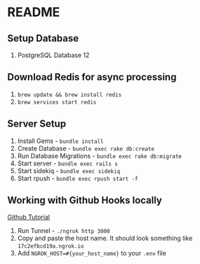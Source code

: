# README

## Setup Database
1. PostgreSQL Database 12

## Download Redis for async processing
1. `brew update && brew install redis`
2. `brew services start redis`

## Server Setup
1. Install Gems - `bundle install`
2. Create Database - `bundle exec rake db:create`
3. Run Database Migrations - `bundle exec rake db:migrate`
4. Start server - `bundle exec rails s`
5. Start sidekiq - `bundle exec sidekiq`
6. Start rpush - `bundle exec rpush start -f`

## Working with Github Hooks locally
[Github Tutorial](https://docs.github.com/en/developers/webhooks-and-events/webhooks/creating-webhooks#exposing-localhost-to-the-internet)
1. Run Tunnel - `./ngrok http 3000`
2. Copy and paste the host name. It should look something like `17c2efbcd19a.ngrok.io`
3. Add `NGROK_HOST=#{your_host_name}` to your `.env` file